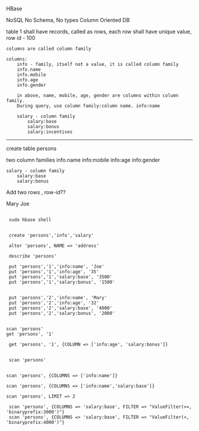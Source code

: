 HBase

NoSQL
No Schema, No types
Column Oriented DB

table 1
    shall have records, called as rows, each row shall have unique value, row id - 100

    columns are called column family

    columns: 
        info - family, itself not a value, it is called column family
        info.name
        info.mobile
        info.age
        info.gender

        in above, name, mobile, age, gender are columns within column family.
        During query, use column family:column name. info:name

        salary - column family
            salary:base 
            salary:bonus
            salary:incentives



---

create table persons

two column families
    info.name
        info:mobile
        info:age
        info:gender

    salary - column family
        salary:base 
        salary:bonus

Add two rows , row-id??

Mary
Joe

```

 sudo hbase shell


 create 'persons','info','salary'

 alter 'persons', NAME => 'address'

 describe 'persons'

 put 'persons','1','info:name', 'Joe'
 put 'persons','1','info:age', '35'
 put 'persons','1','salary:base', '3500'
 put 'persons','1','salary:bonus', '1500'


 put 'persons','2','info:name', 'Mary'
 put 'persons','2','info:age', '32'
 put 'persons','2','salary:base', '4000'
 put 'persons','2','salary:bonus', '2000'

 
scan 'persons' 
get 'persons', '1'
 
 get 'persons', '1', {COLUMN => ['info:age', 'salary:bonus']}
 

 scan 'persons'


scan 'persons', {COLUMNS => ['info:name']}

scan 'persons', {COLUMNS => ['info:name','salary:base']}

scan 'persons', LIMIT => 2

 scan 'persons', {COLUMNS => 'salary:base', FILTER => "ValueFilter(>=, 'binaryprefix:3000')"}
 scan 'persons', {COLUMNS => 'salary:base', FILTER => "ValueFilter(<, 'binaryprefix:4000')"}

```
